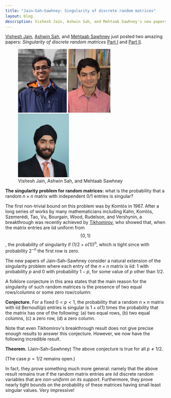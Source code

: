 ```yaml
---
title: "Jain–Sah–Sawhney: Singularity of discrete random matrices"
layout: blog
description: Vishesh Jain, Ashwin Sah, and Mehtaab Sawhney's new papers on the singularity of discrete random matrices.
---
```


[Vishesh Jain](https://math.mit.edu/~visheshj/), [Ashwin Sah](http://www.mit.edu/~asah/), and [Mehtaab Sawhney](http://www.mit.edu/~msawhney/) just posted two amazing papers: *Singularity of discrete random matrices* [Part I](https://arxiv.org/abs/2010.06553) and [Part II](https://arxiv.org/abs/2010.06554).

<figure>
  <img src="/blog/images/vishesh-jain-2020.jpg" height = "200">

  <img src="/blog/images/ashwin-sah-2020.jpg" height = "200">
  
  <img src="/blog/images/mehtaab-sawhney-2020.jpg" height = "200">
  
  <figcaption>Vishesh Jain, Ashwin Sah, and Mehtaab Sawhney</figcaption>
</figure>

**The singularity problem for random matrices:** what is the probability that a random $n\times n$ matrix with independent 0/1 entries is singular?

The first non-trivial bound on this problem was by Komlós in 1967. After a long series of works by many mathematicians including Kahn, Komlós, Szemerédi, Tao, Vu, Bourgain, Wood, Rudelson, and Vershynin, a breakthrough was recently achieved by [Tikhomirov](https://annals.math.princeton.edu/2020/191-2/p06), who showed that, when the matrix entries are iid uniform from $$\{0,1\}$$, the probability of singularity if $(1/2 + o(1))^n$, which is tight since with probability $2^{-n}$ the first row is zero.

The new papers of Jain–Sah–Sawhney consider a natural extension of the singularity problem where each entry of the $n\times n$ matrix is iid: 1 with probability $p$ and 0 with probability $1-p$, for some value of $p$ other than 1/2.

A folklore conjecture in this area states that the main reason for the singularity of such random matrices is the presence of two equal rows/columns or some zero row/column:

**Conjecture.** For a fixed $0 < p < 1$, the probability that a random $n\times n$ matrix with iid Bernoulli(_p_) entries is singular is $1+o(1)$ times the probability that the matrix has one of the following: (a) two equal rows, (b) two equal columns, (c) a zero row, (d) a zero column.

Note that even Tikhomirov's breakthrough result does not give precise enough results to answer this conjecture. However, we now have the following incredible result.

**Theorem.** (Jain–Sah–Sawhney) The above conjecture is true for all $p \ne 1/2$.

(The case $p = 1/2$ remains open.)

In fact, they prove something much more general: namely that the above result remains true if the random matrix entries are iid discrete random variables that are _non-uniform on its support_. Furthermore, they prove nearly tight bounds on the probability of these matrices having small least singular values. Very impressive!